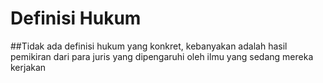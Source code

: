 # Definisi Hukum
##Tidak ada definisi hukum yang konkret, kebanyakan adalah hasil pemikiran dari para juris yang dipengaruhi oleh ilmu yang sedang mereka kerjakan
